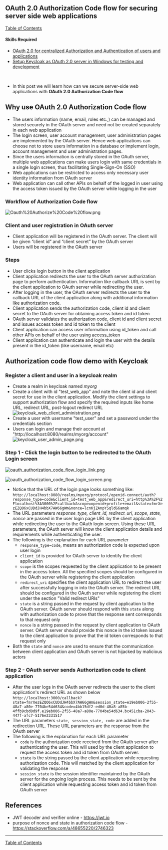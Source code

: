 ## OAuth 2.0 Authorization Code flow for securing server side web applications

[Table of Contents](https://nagasudhir.blogspot.com/2020/04/taming-python-table-of-contents.html)

#### Skills Required
-   [OAuth 2.0 for centralized Authorization and Authentication of users and applications](https://nagasudhir.blogspot.com/2023/03/oauth-20-for-centralized-authorization.html)
- [Setup Keycloak as OAuth 2.0 server in Windows for testing and development](https://nagasudhir.blogspot.com/2023/04/setup-keycloak-as-oauth-20-server-in.html)

<br>

* In this post we will learn how can we secure server-side web applications with **OAuth 2.0 Authorization Code flow**

## Why use OAuth 2.0 Authorization Code flow
* The users information (name, email, roles etc.,) can be managed and stored securely in the OAuth server and need not be created separately in each web application
* The login screen, user account management, user administration pages are implemented by the OAuth server. Hence web applications can choose not to store users information in a database or implement login, account management and user administration pages.
* Since the users information is centrally stored in the OAuth server, multiple web applications can make users login with same credentials in a single login screen, thus facilitating Single-Sign-On (SSO)
* Web applications can be restricted to access only necessary user identity information from OAuth server
* Web application can call other APIs on behalf of the logged in user using the access token issued by the OAuth server while logging in the user

### Workflow of Authorization Code flow

![Oauth%20Authorize%20Code%20flow.png](https://github.com/nagasudhirpulla/taming_python/raw/master/blog/skills/assets/img/Oauth%20Authorize%20Code%20flow.png)
### Client and user registration in OAuth server
- Client application will be registered in the OAuth server. The client will be given “client id” and “client secret” by the OAuth server
- Users will be registered in the OAuth server

### Steps
- User clicks login button in the client application
- Client application redirects the user to the OAuth server authorization page to perform authentication. Information like callback URL is sent by the client application to OAuth server while redirecting the user.
- After logging in the user, the OAuth server redirects the user to the callback URL of the client application along with additional information like authorization code.
- Client application sends the authorization code, client id and client secret to the OAuth server for obtaining access token and id token
- OAuth server validates the authorization code, client id and client secret and issues access token and id token to the client
- Client application can access user information using id_token and call other APIs on behalf of the user using access_token
- Client application can authenticate and login the user with the details present in the id_token (like username, email etc) 

## Authorization code flow demo with Keycloak

### Register a client and user in a keycloak realm
* Create a realm in keycloak named *myorg*
* Create a client with id "test_web_app" and note the client id and client secret for use in the client application. Modify the client settings to support authorization flow and specify the required inputs like home URL, redirect URL, post-logout redirect URL
![keycloak_web_client_administration.png](https://github.com/nagasudhirpulla/taming_python/raw/master/blog/skills/assets/img/keycloak_web_client_administration.png)
* Create a user with username "test_user" and set a password under the credentials section
* Users can login and manage their account at "http://localhost:8080/realms/myorg/account"
![keycloak_user_admin_page.png](https://github.com/nagasudhirpulla/taming_python/raw/master/blog/skills/assets/img/keycloak_user_admin_page.png)
### Step 1 - Click the login button to be redirected to the OAuth Login screen

![oauth_authorization_code_flow_login_link.png](https://github.com/nagasudhirpulla/taming_python/raw/master/blog/skills/assets/img/oauth_authorization_code_flow_login_link.png) 

![oauth_authorization_code_flow_login_screen.png](https://github.com/nagasudhirpulla/taming_python/raw/master/blog/skills/assets/img/oauth_authorization_code_flow_login_screen.png)

* Notice that the URL of the login page looks something like:
`http://localhost:8080/realms/myorg/protocol/openid-connect/auth?response_type=code&client_id=test_web_app&redirect_uri=http%3A%2F%2Flocalhost%3A3000%2Fcallback&scope=openid+profile+email&state=fmrXezEZQO6xCUDdJH4bbX7AW66gWm&nonce=lcnKjZAnpYSqldG6amqk`
* The URL parameters *response_type, client_id, redirect_uri, scope, state, nonce* are passed in the user login page URL by the client application while redirecting the user to the OAuth login screen. 
Using these URL parameters, the OAuth server will know the client application details and requirements while authenticating the user.
* The following is the explanation for each URL parameter
	* `response_type=code`, means an authorization code is expected upon user login
	* `client_id` is provided for OAuth server to identify the client application
	* `scope` is the scopes requested by the client application to be present in the access token. All the specified scopes should be configured in the OAuth server while registering the client application
	*  `redirect_uri` specifies the client application URL to redirect the user after successfully logging in into the OAuth server. The redirect URL should be configured in the OAuth server while registering the client under the section "Valid redirect URIs"
	* `state` is a string passed in the request by client application to the OAuth server. OAuth server should respond with this `state` along with authorization code to prove that the response sent corresponds to that request only
	* `nonce` is a string passed in the request by client application to OAuth server. OAuth server should provide this nonce in the id token issued to the client application to prove that the id token corresponds to that request only
* Both the `state` and `nonce` are used to ensure that the communication between client application and OAuth server is not hijacked by malicious actors 

### Step 2 - OAuth server sends Authorization code to client application 
* After the user logs in the OAuth server redirects the user to the client application's redirect URL as shown below
`http://localhost:3000/callback?state=fmrXezEZQO6xCUDdJH4bbX7AW66gWm&session_state=e19eb006-2f55-48a7-a80e-7704be54d634&code=4bb15df2-ed0d-40a8-a85b-4ffb9cbd0d9f.e19eb006-2f55-48a7-a80e-7704be54d634.bc451cba-2043-447f-afc7-5176e2331517`
* The URL parameters `state, session_state, code` are added in the redirection URL. These URL parameters are the response from the OAuth server
* The following is the explanation for each URL parameter
	* `code` is the authorization code received from the OAuth server after authenticating the user. This will used by the client application to request the access token and id token from OAuth server. 
	* `state` is the string passed by the client application while requesting authorization code. This will matched by the client application for validating the response
	*  `session_state` is the session identifier maintained by the OAuth server for the ongoing login process. This needs to be sent by the client application while requesting access token and id token from OAuth server

## References
- JWT decoder and verifier online - https://jwt.io
- purpose of nonce and state in authorization code flow - https://stackoverflow.com/a/48655220/2746323


<hr/>

[Table of Contents](https://nagasudhir.blogspot.com/2020/04/taming-python-table-of-contents.html)


<!--stackedit_data:
eyJoaXN0b3J5IjpbLTcyNDg5MjAxOCwtMTM0NDk5NjA0NiwtMj
A2NDA0ODk5NCwtNDY3ODMwMDA5LDI0MTc1NTI3NCwtMzI4OTc5
NDk0LDk5Njc4NzcyNSwyMTk2MDg2MDIsMTA5MzE4NDYxNiwtMT
AzMTI0OTQwMCwtMzY5Mjc3OTEzLC0zNzUwMjYwMzUsLTEzMTQ2
MzgzMyw5NjU2MTM1MDAsMTg1MDA3MzkzMiwtMTk3NjAyNjU0OV
19
-->